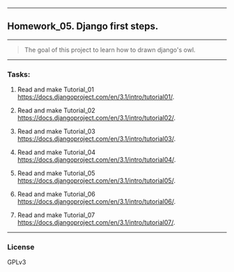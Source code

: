 --------------------
Homework_05. Django first steps.
--------------------
--------------------
>The goal of this project to learn how to drawn django's owl.

---------------------
### Tasks:
1. Read and make Tutorial_01
   https://docs.djangoproject.com/en/3.1/intro/tutorial01/.
    
2. Read and make Tutorial_02
   https://docs.djangoproject.com/en/3.1/intro/tutorial02/.
   
3. Read and make Tutorial_03
   https://docs.djangoproject.com/en/3.1/intro/tutorial03/.

4. Read and make Tutorial_04
   https://docs.djangoproject.com/en/3.1/intro/tutorial04/.

5. Read and make Tutorial_05
   https://docs.djangoproject.com/en/3.1/intro/tutorial05/.

6. Read and make Tutorial_06
   https://docs.djangoproject.com/en/3.1/intro/tutorial06/.

7. Read and make Tutorial_07
   https://docs.djangoproject.com/en/3.1/intro/tutorial07/.

---------------------
### License

GPLv3
